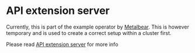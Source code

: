 # API extension server

Currently, this is part of the example operator by [Metalbear](https://metalbear.co/blog/writing-a-kubernetes-operator/).
This is however temporary and is used to create a correct setup within a cluster first.

Please read [API extension server](../../thesis_resources/findings/api_extension_server.md) for more info
